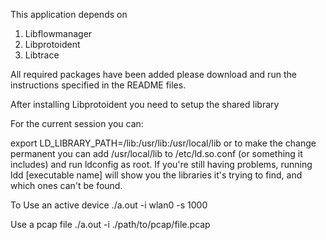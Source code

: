 This application depends on

1. Libflowmanager
2. Libprotoident
3. Libtrace

All required packages have been added please download and run the instructions
specified in the README files.

After installing Libprotoident you need to setup the shared library

For the current session you can:

   export LD_LIBRARY_PATH=/lib:/usr/lib:/usr/local/lib or to make the change permanent
   you can add /usr/local/lib to /etc/ld.so.conf (or something it includes) and run ldconfig as root.
   If you're still having problems, running ldd [executable name] will show you the libraries it's trying
   to find, and which ones can't be found.

To Use an active device
./a.out -i wlan0 -s 1000

Use a pcap file
./a.out -i ./path/to/pcap/file.pcap
